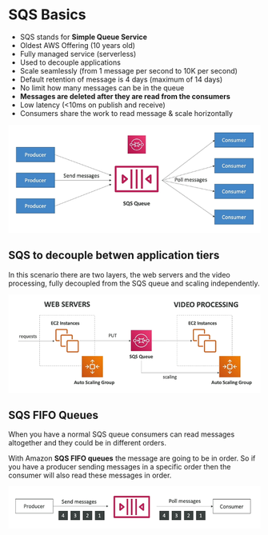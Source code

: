 # SQS Basics

- SQS stands for **Simple Queue Service**
- Oldest AWS Offering (10 years old)
- Fully managed service (serverless) 
- Used to decouple applications
- Scale seamlessly (from 1 message per second to 10K per second)
- Default retention of message is 4 days (maximum of 14 days)
- No limit how many messages can be in the queue
- **Messages are deleted after they are read from the consumers**
- Low latency (<10ms on publish and receive)
- Consumers share the work to read message & scale horizontally

![SQS Queue](../../images/integration/sqs_queue.png)

## SQS to decouple betwen application tiers

In this scenario there are two layers, the web servers and the video processing, fully decoupled from the SQS queue and scaling independently.

![SQS Queue](../../images/integration/sqs_example.png)

## SQS FIFO Queues

When you have a normal SQS queue consumers can read messages altogether and they could be in different orders.

With Amazon **SQS FIFO queues** the message are going to be in order. So if you have a producer sending messages in a specific order then the consumer will also read these messages in order.

![SQS FIFO Queue](../../images/integration/sqs_fifo_queue.png)
